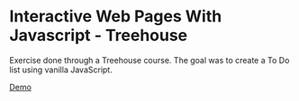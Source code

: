 # Interactive Web Pages With Javascript - Treehouse

Exercise done through a Treehouse course. The goal was to create a To Do list using vanilla JavaScript. 

[Demo](http://rafaelveiga.github.io/InteractiveWebPagesWithJavascript-Treehouse/)
